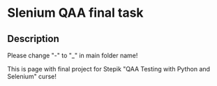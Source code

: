 # Slenium QAA final task

## Description

Please change "-" to "_" in main folder name!

This is page with final project for Stepik "QAA Testing with Python and Selenium" curse!
